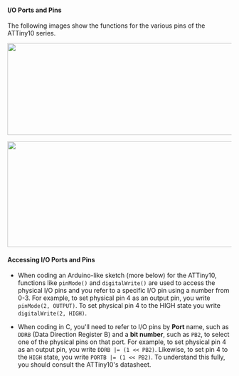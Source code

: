 #### I/O Ports and Pins

The following images show the functions for the various pins of the ATTiny10 series.

<p align="center"><img src="images/tiny4-9pins.jpg" width="587" height="207"></p>

<p align="center"><img src="images/tiny5-10pins.jpg" width="655" height="238"></p>

#### Accessing I/O Ports and Pins

* When coding an Arduino-like sketch (more below) for the ATTiny10, functions like `pinMode()` and `digitalWrite()` are used to access the physical I/O pins and you refer to a specific I/O pin using a number from 0-3.  For example, to set physical pin 4 as an output pin, you write `pinMode(2, OUTPUT)`. To set physical pin 4 to the HIGH state you write `digitalWrite(2, HIGH)`.

* When coding in C, you'll need to refer to I/O pins by **Port** name, such as `DDRB` (Data Direction Register B) and a **bit number**, such as `PB2`, to select one of the physical pins on that port.  For example, to set physical pin 4 as an output pin, you write `DDRB |= (1 << PB2)`.  Likewise, to set pin 4 to the `HIGH` state, you write `PORTB |= (1 << PB2)`.  To understand this fully, you should consult the ATTiny10's datasheet.
